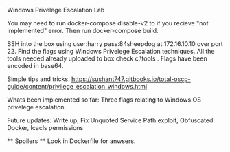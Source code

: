 Windows Privelege Escalation Lab

You may need to run docker-compose disable-v2 to if you recieve "not implemented" error. Then run docker-compose build.

SSH into the box using user:harry pass:84sheepdog at 172.16.10.10 over port 22. Find the flags using Windows Privelege Escalation techniques. All the tools needed already uploaded to box check c:\tools . Flags have been encoded in base64.

Simple tips and tricks. https://sushant747.gitbooks.io/total-oscp-guide/content/privilege_escalation_windows.html

Whats been implemented so far:
Three flags relating to Windows OS privelege escalation. 

Future updates:
Write up,
Fix Unquoted Service Path exploit,
Obfuscated Docker,
Icacls permissions


** Spoilers **
Look in Dockerfile for anwsers.


